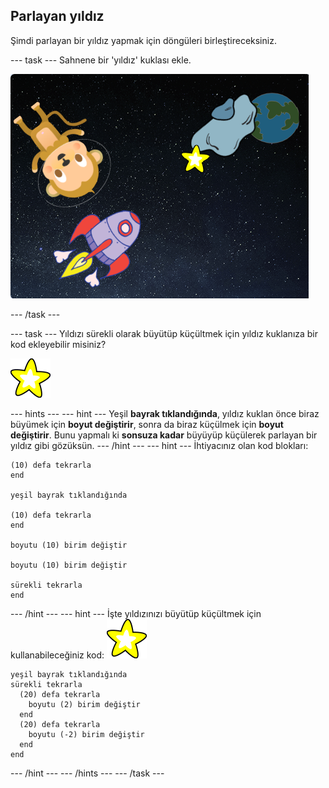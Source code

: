 ## Parlayan yıldız

Şimdi parlayan bir yıldız yapmak için döngüleri birleştireceksiniz.

--- task --- Sahnene bir 'yıldız' kuklası ekle.

![Bir yıldız kuklası ekleme](images/space-star-sprite.png)

--- /task ---

--- task --- Yıldızı sürekli olarak büyütüp küçültmek için yıldız kuklanıza bir kod ekleyebilir misiniz?

![Parlayan bir yıldızı test etme](images/sprite-star.png)

--- hints ---
 --- hint --- Yeşil **bayrak tıklandığında**, yıldız kuklan önce biraz büyümek için **boyut değiştirir**, sonra da biraz küçülmek için **boyut değiştirir**. Bunu yapmalı ki **sonsuza kadar** büyüyüp küçülerek parlayan bir yıldız gibi gözüksün.
--- /hint ---
 --- hint --- İhtiyacınız olan kod blokları:

```blocks3
(10) defa tekrarla
end

yeşil bayrak tıklandığında

(10) defa tekrarla
end

boyutu (10) birim değiştir

boyutu (10) birim değiştir

sürekli tekrarla
end
```

--- /hint --- --- hint --- İşte yıldızınızı büyütüp küçültmek için kullanabileceğiniz kod: ![Yıldız kuklası](images/sprite-star.png)

```blocks3
yeşil bayrak tıklandığında
sürekli tekrarla 
  (20) defa tekrarla 
    boyutu (2) birim değiştir
  end
  (20) defa tekrarla 
    boyutu (-2) birim değiştir
  end
end

```

--- /hint --- --- /hints --- --- /task ---